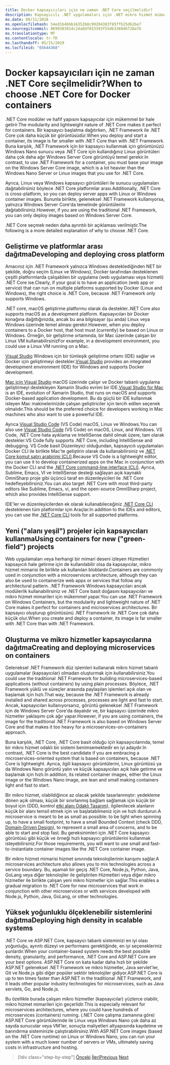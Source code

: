 ```yaml
---
title: Docker kapsayıcıları için ne zaman .NET Core seçilmelidir?
description: Kapsayıcılı .NET uygulamaları için .NET mikro hizmet mimarisi | .NET Core için Docker kapsayıcıları ne zaman
ms.date: 09/11/2018
ms.openlocfilehash: 54ed1b4bbb16352b8c99204383f85ffb25d62be7
ms.sourcegitcommit: 8699383914c24a0df033393f55db3369db728a7b
ms.translationtype: MT
ms.contentlocale: tr-TR
ms.lasthandoff: 05/15/2019
ms.locfileid: "65644368"
---
```

# <a name="when-to-choose-net-core-for-docker-containers"></a><span data-ttu-id="d3aa7-103">Docker kapsayıcıları için ne zaman .NET Core seçilmelidir?</span><span class="sxs-lookup"><span data-stu-id="d3aa7-103">When to choose .NET Core for Docker containers</span></span>

<span data-ttu-id="d3aa7-104">.NET Core modüler ve hafif yapısını kapsayıcılar için mükemmel bir hale getirir.</span><span class="sxs-lookup"><span data-stu-id="d3aa7-104">The modularity and lightweight nature of .NET Core makes it perfect for containers.</span></span> <span data-ttu-id="d3aa7-105">Bir kapsayıcı başlatma dağıtırken, .NET Framework ile .NET Core çok daha küçük bir görüntüsüdür.</span><span class="sxs-lookup"><span data-stu-id="d3aa7-105">When you deploy and start a container, its image is far smaller with .NET Core than with .NET Framework.</span></span> <span data-ttu-id="d3aa7-106">Buna karşılık, .NET Framework için bir kapsayıcı kullanmak için görüntünüzü Windows Nano sunucu veya .NET Core için kullandığınız Linux görüntüleri daha çok daha ağır Windows Server Core görüntüyü temel gerekir.</span><span class="sxs-lookup"><span data-stu-id="d3aa7-106">In contrast, to use .NET Framework for a container, you must base your image on the Windows Server Core image, which is a lot heavier than the Windows Nano Server or Linux images that you use for .NET Core.</span></span>

<span data-ttu-id="d3aa7-107">Ayrıca, Linux veya Windows kapsayıcı görüntüleri ile sunucu uygulamaları dağıtabilirsiniz böylece .NET Core platformlar arası.</span><span class="sxs-lookup"><span data-stu-id="d3aa7-107">Additionally, .NET Core is cross-platform, so you can deploy server apps with Linux or Windows container images.</span></span> <span data-ttu-id="d3aa7-108">Bununla birlikte, geleneksel .NET Framework kullanıyorsa, yalnızca Windows Server Core'da temelinde görüntülerini dağıtabilirsiniz.</span><span class="sxs-lookup"><span data-stu-id="d3aa7-108">However, if you are using the traditional .NET Framework, you can only deploy images based on Windows Server Core.</span></span>

<span data-ttu-id="d3aa7-109">.NET Core seçmek neden daha ayrıntılı bir açıklaması verilmiştir.</span><span class="sxs-lookup"><span data-stu-id="d3aa7-109">The following is a more detailed explanation of why to choose .NET Core.</span></span>

## <a name="developing-and-deploying-cross-platform"></a><span data-ttu-id="d3aa7-110">Geliştirme ve platformlar arası dağıtma</span><span class="sxs-lookup"><span data-stu-id="d3aa7-110">Developing and deploying cross platform</span></span>

<span data-ttu-id="d3aa7-111">Amacınız için .NET Framework yalnızca Windows desteklediğinden NET bir şekilde, doğru seçim (Linux ve Windows), Docker tarafından desteklenen çeşitli platformlarda çalışabilen bir uygulama (web uygulaması veya hizmeti) .NET Core ise.</span><span class="sxs-lookup"><span data-stu-id="d3aa7-111">Clearly, if your goal is to have an application (web app or service) that can run on multiple platforms supported by Docker (Linux and Windows), the right choice is .NET Core, because .NET Framework only supports Windows.</span></span>

<span data-ttu-id="d3aa7-112">.NET core, macOS geliştirme platformu olarak da destekler.</span><span class="sxs-lookup"><span data-stu-id="d3aa7-112">.NET Core also supports macOS as a development platform.</span></span> <span data-ttu-id="d3aa7-113">Kapsayıcıları bir Docker konağına dağıttığınızda, ancak bu ana bilgisayar (şu anda) Linux veya Windows üzerinde temel alması gerekir.</span><span class="sxs-lookup"><span data-stu-id="d3aa7-113">However, when you deploy containers to a Docker host, that host must (currently) be based on Linux or Windows.</span></span> <span data-ttu-id="d3aa7-114">Örneğin, bir geliştirme ortamında, bir Mac üzerinde çalışan bir Linux VM kullanabilirsiniz</span><span class="sxs-lookup"><span data-stu-id="d3aa7-114">For example, in a development environment, you could use a Linux VM running on a Mac.</span></span>

<span data-ttu-id="d3aa7-115">[Visual Studio](https://www.visualstudio.com/vs/) Windows için bir tümleşik geliştirme ortamı (IDE) sağlar ve Docker için geliştirmeyi destekler.</span><span class="sxs-lookup"><span data-stu-id="d3aa7-115">[Visual Studio](https://www.visualstudio.com/vs/) provides an integrated development environment (IDE) for Windows and supports Docker development.</span></span>

<span data-ttu-id="d3aa7-116">[Mac için Visual Studio](https://www.visualstudio.com/vs/visual-studio-mac/) macOS üzerinde çalışır ve Docker tabanlı uygulama geliştirmeyi destekleyen Xamarin Studio evrimi bir IDE.</span><span class="sxs-lookup"><span data-stu-id="d3aa7-116">[Visual Studio for Mac](https://www.visualstudio.com/vs/visual-studio-mac/) is an IDE, evolution of Xamarin Studio, that runs on macOS and supports Docker-based application development.</span></span> <span data-ttu-id="d3aa7-117">Bu da güçlü bir IDE kullanmak isteyen Mac makinelerinizde çalışan geliştiriciler için tercih edilen seçenek olmalıdır.</span><span class="sxs-lookup"><span data-stu-id="d3aa7-117">This should be the preferred choice for developers working in Mac machines who also want to use a powerful IDE.</span></span>

<span data-ttu-id="d3aa7-118">Ayrıca [Visual Studio Code](https://code.visualstudio.com/) (VS Code) macOS, Linux ve Windows.</span><span class="sxs-lookup"><span data-stu-id="d3aa7-118">You can also use [Visual Studio Code](https://code.visualstudio.com/) (VS Code) on macOS, Linux, and Windows.</span></span> <span data-ttu-id="d3aa7-119">VS Code, .NET Core hata ayıklama ve IntelliSense dahil olmak üzere, tam olarak destekler.</span><span class="sxs-lookup"><span data-stu-id="d3aa7-119">VS Code fully supports .NET Core, including IntelliSense and debugging.</span></span> <span data-ttu-id="d3aa7-120">VS Code basit Düzenleyici olduğundan, kapsayıcılı uygulamaları Docker CLI ile birlikte Mac'te geliştirin olarak da kullanabilirsiniz ve [.NET Core komut satırı arabirimi (CLI)](../../../core/tools/index.md).</span><span class="sxs-lookup"><span data-stu-id="d3aa7-120">Because VS Code is a lightweight editor, you can use it to develop containerized apps on the Mac in conjunction with the Docker CLI and the [.NET Core command-line interface (CLI)](../../../core/tools/index.md).</span></span> <span data-ttu-id="d3aa7-121">Ayrıca, Sublime, Emacs, VI ve IntelliSense desteği sağlayan açık kaynaklı OmniSharp proje gibi üçüncü taraf en düzenleyicileri ile .NET Core hedefleyebilirsiniz.</span><span class="sxs-lookup"><span data-stu-id="d3aa7-121">You can also target .NET Core with most third-party editors like Sublime, Emacs, vi, and the open-source OmniSharp project, which also provides IntelliSense support.</span></span>

<span data-ttu-id="d3aa7-122">IDE'ler ve düzenleyicilerden ek olarak kullanabileceğiniz [.NET Core CLI](../../../core/tools/index.md) desteklenen tüm platformlar için Araçlar.</span><span class="sxs-lookup"><span data-stu-id="d3aa7-122">In addition to the IDEs and editors, you can use the [.NET Core CLI](../../../core/tools/index.md) tools for all supported platforms.</span></span>

## <a name="using-containers-for-new-green-field-projects"></a><span data-ttu-id="d3aa7-123">Yeni ("alanı yeşil") projeler için kapsayıcıları kullanma</span><span class="sxs-lookup"><span data-stu-id="d3aa7-123">Using containers for new ("green-field") projects</span></span>

<span data-ttu-id="d3aa7-124">Web uygulamaları veya herhangi bir mimari deseni izleyen Hizmetleri kapsayıcılı hale getirme için de kullanılabilir olsa da kapsayıcılar, mikro hizmet mimarisi ile birlikte sık kullanılan bloblardır.</span><span class="sxs-lookup"><span data-stu-id="d3aa7-124">Containers are commonly used in conjunction with a microservices architecture, although they can also be used to containerize web apps or services that follow any architectural pattern.</span></span> <span data-ttu-id="d3aa7-125">.NET Framework Windows kapsayıcıları ancak modülerlik kullanabilirsiniz ve .NET Core basit doğasını kapsayıcıları ve mikro hizmet mimarileri için mükemmel yapar.</span><span class="sxs-lookup"><span data-stu-id="d3aa7-125">You can use .NET Framework on Windows Containers, but the modularity and lightweight nature of .NET Core makes it perfect for containers and microservices architectures.</span></span> <span data-ttu-id="d3aa7-126">Bir kapsayıcı oluşturup görüntüsünü .NET Framework ile .NET Core çok daha küçük olur.</span><span class="sxs-lookup"><span data-stu-id="d3aa7-126">When you create and deploy a container, its image is far smaller with .NET Core than with .NET Framework.</span></span>

## <a name="creating-and-deploying-microservices-on-containers"></a><span data-ttu-id="d3aa7-127">Oluşturma ve mikro hizmetler kapsayıcılarına dağıtma</span><span class="sxs-lookup"><span data-stu-id="d3aa7-127">Creating and deploying microservices on containers</span></span>

<span data-ttu-id="d3aa7-128">Geleneksel .NET Framework düz işlemleri kullanarak mikro hizmet tabanlı uygulamalar (kapsayıcılar) olmadan oluşturmak için kullanabilirsiniz.</span><span class="sxs-lookup"><span data-stu-id="d3aa7-128">You could use the traditional .NET Framework for building microservices-based applications (without containers) by using plain processes.</span></span> <span data-ttu-id="d3aa7-129">Böylece, .NET Framework yüklü ve süreçler arasında paylaşılan işlemleri açık olan ve başlamak için hızlı.</span><span class="sxs-lookup"><span data-stu-id="d3aa7-129">That way, because the .NET Framework is already installed and shared across processes, processes are light and fast to start.</span></span> <span data-ttu-id="d3aa7-130">Ancak, kapsayıcıları kullanıyorsanız, görüntü geleneksel .NET Framework için de Windows Server Core'da dayalıdır ve, bir kapsayıcı üzerinde mikro hizmetler yaklaşımı çok ağır yapar.</span><span class="sxs-lookup"><span data-stu-id="d3aa7-130">However, if you are using containers, the image for the traditional .NET Framework is also based on Windows Server Core and that makes it too heavy for a microservices-on-containers approach.</span></span>

<span data-ttu-id="d3aa7-131">Buna karşılık, .NET Core, .NET Core basit olduğu için kapsayıcılarında, temel bir mikro hizmet odaklı bir sistemi benimsemektedir en iyi adaydır.</span><span class="sxs-lookup"><span data-stu-id="d3aa7-131">In contrast, .NET Core is the best candidate if you are embracing a microservices-oriented system that is based on containers, because .NET Core is lightweight.</span></span> <span data-ttu-id="d3aa7-132">Ayrıca, ilgili kapsayıcı görüntülerini, Linux görüntüsü ya da Windows Nano görüntü yalın ve küçük kapsayıcıları açık hale getirme ve başlamak için hızlı.</span><span class="sxs-lookup"><span data-stu-id="d3aa7-132">In addition, its related container images, either the Linux image or the Windows Nano image, are lean and small making containers light and fast to start.</span></span>

<span data-ttu-id="d3aa7-133">Bir mikro hizmet, olabildiğince az olacak şekilde tasarlanmıştır: yedekleme dönen açık olması, küçük bir sınırlanmış bağlam sağlamak için küçük bir boyut için (DDD, kontrol [etki alanı Odaklı Tasarım](https://en.wikipedia.org/wiki/Domain-driven_design)), ilgilenilecek alanların küçük bir alanı temsil etmek için ve başlatabilmeniz için ve hızlı durdurun.</span><span class="sxs-lookup"><span data-stu-id="d3aa7-133">A microservice is meant to be as small as possible: to be light when spinning up, to have a small footprint, to have a small Bounded Context (check DDD, [Domain-Driven Design](https://en.wikipedia.org/wiki/Domain-driven_design)), to represent a small area of concerns, and to be able to start and stop fast.</span></span> <span data-ttu-id="d3aa7-134">Bu gereksinimleri için .NET Core kapsayıcı görüntüsü gibi küçük ve örneği hızlı kapsayıcı görüntülerini kullanmak isteyebilirsiniz.</span><span class="sxs-lookup"><span data-stu-id="d3aa7-134">For those requirements, you will want to use small and fast-to-instantiate container images like the .NET Core container image.</span></span>

<span data-ttu-id="d3aa7-135">Bir mikro hizmet mimarisi hizmet sınırında teknolojilerinin karışımı sağlar.</span><span class="sxs-lookup"><span data-stu-id="d3aa7-135">A microservices architecture also allows you to mix technologies across a service boundary.</span></span> <span data-ttu-id="d3aa7-136">Bu, aşamalı bir geçiş .NET Core, Node.js, Python, Java, GoLang veya diğer teknolojiler ile geliştirilen Hizmetleri veya diğer mikro hizmetler ile birlikte çalışan yeni mikro hizmetler için sağlar.</span><span class="sxs-lookup"><span data-stu-id="d3aa7-136">This enables a gradual migration to .NET Core for new microservices that work in conjunction with other microservices or with services developed with Node.js, Python, Java, GoLang, or other technologies.</span></span>

## <a name="deploying-high-density-in-scalable-systems"></a><span data-ttu-id="d3aa7-137">Yüksek yoğunluklu ölçeklenebilir sistemlerini dağıtma</span><span class="sxs-lookup"><span data-stu-id="d3aa7-137">Deploying high density in scalable systems</span></span>

<span data-ttu-id="d3aa7-138">.NET Core ve ASP.NET Core, kapsayıcı tabanlı sisteminizi en iyi olası yoğunluğu, ayrıntı düzeyi ve performans gerektiğinde, en iyi seçenekleriniz şunlardır.</span><span class="sxs-lookup"><span data-stu-id="d3aa7-138">When your container-based system needs the best possible density, granularity, and performance, .NET Core and ASP.NET Core are your best options.</span></span> <span data-ttu-id="d3aa7-139">ASP.NET Core on kata kadar daha hızlı bir şekilde ASP.NET geleneksel .NET Framework ve mikro hizmetler, Java servlet'ler, Git ve Node.js gibi diğer popüler sektör teknolojiler gidiyor.</span><span class="sxs-lookup"><span data-stu-id="d3aa7-139">ASP.NET Core is up to ten times faster than ASP.NET in the traditional .NET Framework, and it leads other popular industry technologies for microservices, such as Java servlets, Go, and Node.js.</span></span>

<span data-ttu-id="d3aa7-140">Bu özellikle burada çalışan mikro hizmetler (kapsayıcılar) yüzlerce olabilir, mikro hizmet mimarileri için geçerlidir.</span><span class="sxs-lookup"><span data-stu-id="d3aa7-140">This is especially relevant for microservices architectures, where you could have hundreds of microservices (containers) running.</span></span> <span data-ttu-id="d3aa7-141">(.NET Core çalışma zamanına göre) ASP.NET Core görüntülerinde ile Linux veya Windows Nano çok daha az sayıda sunucular veya VM'ler, sonuçta maliyetleri altyapısında kaydetme ve barındırma sisteminizle çalıştırabilirsiniz.</span><span class="sxs-lookup"><span data-stu-id="d3aa7-141">With ASP.NET Core images (based on the .NET Core runtime) on Linux or Windows Nano, you can run your system with a much lower number of servers or VMs, ultimately saving costs in infrastructure and hosting.</span></span>

>[!div class="step-by-step"]
><span data-ttu-id="d3aa7-142">[Önceki](general-guidance.md)
>[İleri](net-framework-container-scenarios.md)</span><span class="sxs-lookup"><span data-stu-id="d3aa7-142">[Previous](general-guidance.md)
[Next](net-framework-container-scenarios.md)</span></span>
